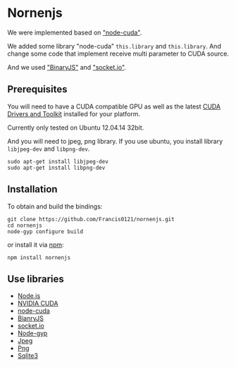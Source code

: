 # Nornenjs

We were implemented based on ["node-cuda"](https://github.com/kashif/node-cuda).

We added some library "node-cuda" `this.library` and `this.library`. And change some code that implement receive multi parameter to CUDA source.

And we used ["BinaryJS"](http://binaryjs.com/) and ["socket.io"](http://socket.io/).

## Prerequisites

You will need to have a CUDA compatible GPU as well as the latest [CUDA Drivers and Toolkit](https://developer.nvidia.com/cuda-downloads) installed for your platform.
 
Currently only tested on Ubuntu 12.04.14 32bit.

And you will need to jpeg, png library. If you use ubuntu, you install library `libjpeg-dev` and `libpng-dev`.

```
sudo apt-get install libjpeg-dev
sudo apt-get install libpng-dev
```


## Installation

To obtain and build the bindings:

```
git clone https://github.com/Francis0121/nornenjs.git
cd nornenjs
node-gyp configure build
```

or install it via [npm](https://www.npmjs.org/):

```
npm install nornenjs
```



## Use libraries

- [Node.js](http://nodejs.org/)
- [NVIDIA CUDA](https://developer.nvidia.com/cuda-zone)
- [node-cuda](https://github.com/kashif/node-cuda)
- [BianryJS](http://binaryjs.com/)
- [socket.io](http://socket.io/)
- [Node-gyp](https://github.com/TooTallNate/node-gyp)
- [Jpeg](https://www.npmjs.com/package/jpeg)
- [Png](https://www.npmjs.com/package/png)
- [Sqlite3](https://github.com/mapbox/node-sqlite3)

